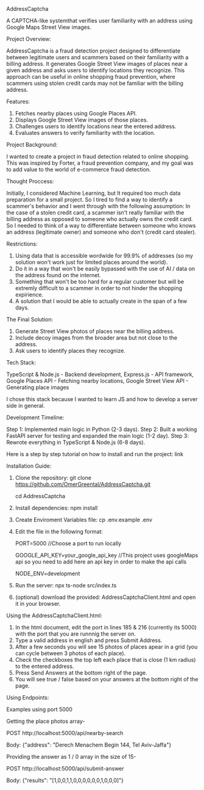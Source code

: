AddressCaptcha

A CAPTCHA-like systemthat verifies user familiarity with an address using Google Maps Street View images.


Project Overview: 

AddressCaptcha is a fraud detection project designed to differentiate between legitimate users and scammers based on their familiarity with a billing address.
It generates Google Street View images of places near a given address and asks users to identify locations they recognize.
This approach can be useful in online shopping fraud prevention, where scammers using stolen credit cards may not be familiar with the billing address.


Features: 

1. Fetches nearby places using Google Places API.
2. Displays Google Street View images of those places.
3. Challenges users to identify locations near the entered address.
4. Evaluates answers to verify familiarity with the location.


Project Background: 

I wanted to create a project in fraud detection related to online shopping.
This was inspired by Forter, a fraud prevention company, and my goal was to add value to the world of e-commerce fraud detection.

Thought Proccess: 

Initially, I considered Machine Learning, but It required too much data preparation for a small project.
So I tired to find a way to identify a scammer's behavior and I went through with the following assumption:
In the case of a stolen credit card, a scammer isn't really familiar with the billing address as opposed to someone who actually owns the credit card.
So I needed to think of a way to differentiate between someone who knows an address (legitimate owner) and someone who don't (credit card stealer).

Restrictions:

1. Using data that is accessible wordwide for 99.9% of addresses (so my solution won't work just for limited places around the world).
2. Do it in a way that won't be easily bypassed with the use of AI / data on the address found on the internet.
3. Something that won't be too hard for a regular customer but will be extremly difficult to a scammer in order to not hinder the shopping expirience.   
4. A solution that I would be able to actually create in the span of a few days.

The Final Solution:

1. Generate Street View photos of places near the billing address.
2. Include decoy images from the broader area but not close to the address.
3. Ask users to identify places they recognize.


Tech Stack:

TypeScript & Node.js - Backend development, Express.js - API framework, Google Places API	- Fetching nearby locations, Google Street View API - Generating place images

I chose this stack because I wanted to learn JS and how to develop a server side in general. 


Development Timeline:

Step 1: Implemented main logic in Python (2-3 days).
Step 2: Built a working FastAPI server for testing and expanded the main logic (1-2 day).
Step 3: Rewrote everything in TypeScript & Node.js (6-8 days).


Here is a step by step tutorial on how to install and run the project: 
link


Installation Guide:

1. Clone the repository:
   git clone https://github.com/OmerGreental/AddressCaptcha.git
   
   cd AddressCaptcha
   
3. Install dependencies: npm install

4. Create Enviroment Variables file:
   cp .env.example .env

5. Edit the file in the following format:
   
   PORT=5000 //Choose a port to run locally
   
   GOOGLE_API_KEY=your_google_api_key //This project uses googleMaps api so you need to add here an api key in order to make the api calls
   
   NODE_ENV=development

7. Run the server:
   npx ts-node src/index.ts

8. (optional) download the provided: AddressCaptchaClient.html and open it in your browser.


Using the AddressCaptchaClient.html: 

1. In the html document, edit the port in lines 185 & 216 (currently its 5000) with the port that you are runnnig the server on.
2. Type a valid address in english and press Submit Address.
3. After a few seconds you will see 15 photos of places apear in a grid (you can cycle between 3 photos of each place).
4. Check the checkboxes the top left each place that is close (1 km radius) to the entered address.
5. Press Send Answers at the bottom right of the page.
6. You will see true / false based on your answers at the bottom right of the page.


Using Endpoints: 

Examples using port 5000

Getting the place photos array-

POST http://localhost:5000/api/nearby-search

Body: {"address": "Derech Menachem Begin 144, Tel Aviv-Jaffa"}


Providing the answer as 1 / 0 array in the size of 15-

POST http://localhost:5000/api/submit-answer

Body: {"results": "[1,0,0,1,1,0,0,0,0,0,0,1,0,0,0]"}







